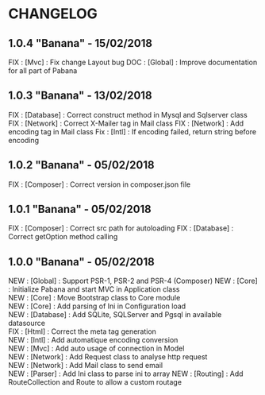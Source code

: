 # CHANGELOG

## 1.0.4 "Banana" - 15/02/2018

FIX : [Mvc] : Fix change Layout bug
DOC : [Global] : Improve documentation for all part of Pabana

## 1.0.3 "Banana" - 13/02/2018

FIX : [Database] : Correct construct method in Mysql and Sqlserver class
FIX : [Network] : Correct X-Mailer tag in Mail class
FIX : [Network] : Add encoding tag in Mail class
Fix : [Intl] : If encoding failed, return string before encoding

## 1.0.2 "Banana" - 05/02/2018

FIX : [Composer] : Correct version in composer.json file

## 1.0.1 "Banana" - 05/02/2018

FIX : [Composer] : Correct src path for autoloading
FIX : [Database] : Correct getOption method calling

## 1.0.0 "Banana" - 05/02/2018

NEW : [Global] : Support PSR-1, PSR-2 and PSR-4 (Composer) 
NEW : [Core] : Initialize Pabana and start MVC in Application class  
NEW : [Core] : Move Bootstrap class to Core module  
NEW : [Core] : Add parsing of Ini in Configuration load  
NEW : [Database] : Add SQLite, SQLServer and Pgsql in available datasource  
FIX : [Html] : Correct the meta tag generation  
NEW : [Intl] : Add automatique encoding conversion  
NEW : [Mvc] : Add auto usage of connection in Model  
NEW : [Network] : Add Request class to analyse http request  
NEW : [Network] : Add Mail class to send email  
NEW : [Parser] : Add Ini class to parse ini to array
NEW : [Routing] : Add RouteCollection and Route to allow a custom routage